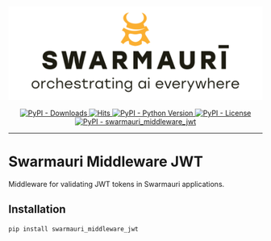 ![Swarmauri Logo](https://github.com/swarmauri/swarmauri-sdk/blob/3d4d1cfa949399d7019ae9d8f296afba773dfb7f/assets/swarmauri.brand.theme.svg)

<p align="center">
    <a href="https://pypi.org/project/swarmauri_middleware_jwt/">
        <img src="https://img.shields.io/pypi/dm/swarmauri_middleware_jwt" alt="PyPI - Downloads"/>
    </a>
    <a href="https://hits.sh/github.com/swarmauri/swarmauri-sdk/tree/master/pkgs/standards/swarmauri_middleware_jwt/">
        <img alt="Hits" src="https://hits.sh/github.com/swarmauri/swarmauri-sdk/tree/master/pkgs/standards/swarmauri_middleware_jwt.svg"/>
    </a>
    <a href="https://pypi.org/project/swarmauri_middleware_jwt/">
        <img src="https://img.shields.io/pypi/pyversions/swarmauri_middleware_jwt" alt="PyPI - Python Version"/>
    </a>
    <a href="https://pypi.org/project/swarmauri_middleware_jwt/">
        <img src="https://img.shields.io/pypi/l/swarmauri_middleware_jwt" alt="PyPI - License"/>
    </a>
    <a href="https://pypi.org/project/swarmauri_middleware_jwt/">
        <img src="https://img.shields.io/pypi/v/swarmauri_middleware_jwt?label=swarmauri_middleware_jwt&color=green" alt="PyPI - swarmauri_middleware_jwt"/>
    </a>
</p>

---

# Swarmauri Middleware JWT

Middleware for validating JWT tokens in Swarmauri applications.

## Installation

```bash
pip install swarmauri_middleware_jwt
```

